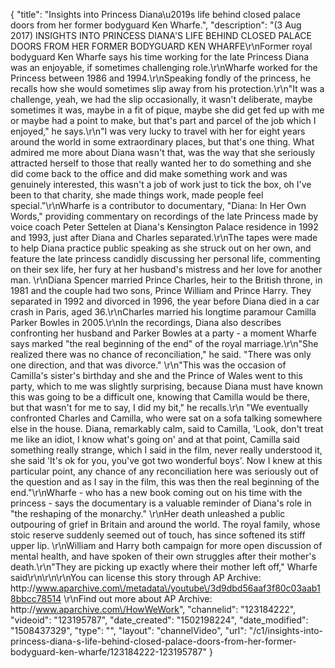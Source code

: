 {
    "title": "Insights into Princess Diana\u2019s life behind closed palace doors from her former bodyguard Ken Wharfe.",
    "description": "(3 Aug 2017) INSIGHTS INTO PRINCESS DIANA'S LIFE BEHIND CLOSED PALACE DOORS FROM HER FORMER BODYGUARD KEN WHARFE\r\nFormer royal bodyguard Ken Wharfe says his time working for the late Princess Diana was an enjoyable, if sometimes challenging role.\r\nWharfe worked for the Princess between 1986 and 1994.\r\nSpeaking fondly of the princess, he recalls how she would sometimes slip away from his protection.\r\n\"It was a challenge, yeah, we had the slip occasionally, it wasn't deliberate, maybe sometimes it was, maybe in a fit of pique, maybe she did get fed up with me or maybe had a point to make, but that's part and parcel of the job which I enjoyed,\" he says.\r\n\"I was very lucky to travel with her for eight years around the world in some extraordinary places, but that's one thing. What admired me more about Diana wasn't that, was the way that she seriously attracted herself to those that really wanted her to do something and she did come back to the office and did make something work and was genuinely interested, this wasn't a job of work just to tick the box, oh I've been to that charity, she made things work, made people feel special.\"\r\nWharfe is a contributor to documentary, \"Diana: In Her Own Words,\" providing commentary on recordings of the late Princess made by voice coach Peter Settelen at Diana's Kensington Palace residence in 1992 and 1993, just after Diana and Charles separated.\r\nThe tapes were made to help Diana practice public speaking as she struck out on her own, and feature the late princess candidly discussing her personal life, commenting on their sex life, her fury at her husband's mistress and her love for another man.  \r\nDiana Spencer married Prince Charles, heir to the British throne, in 1981 and the couple had two sons, Prince William and Prince Harry. They separated in 1992 and divorced in 1996, the year before Diana died in a car crash in Paris, aged 36.\r\nCharles married his longtime paramour Camilla Parker Bowles in 2005.\r\nIn the recordings, Diana also describes confronting her husband and Parker Bowles at a party - a moment Wharfe says marked \"the real beginning of the end\" of the royal marriage.\r\n\"She realized there was no chance of reconciliation,\" he said. \"There was only one direction, and that was divorce.\" \r\n\"This was the occasion of Camilla's sister's birthday and she and the Prince of Wales went to this party, which to me was slightly surprising, because Diana must have known this was going to be a difficult one, knowing that Camilla would be there, but that wasn't for me to say, I did my bit,\" he recalls.\r\n \"We eventually confronted Charles and Camilla, who were sat on a sofa talking somewhere else in the house. Diana, remarkably calm, said to Camilla, 'Look, don't treat me like an idiot, I know what's going on' and at that point, Camilla said something really strange, which I said in the film, never really understood it, she said 'It's ok for you, you've got two wonderful boys'. Now I knew at this particular point, any chance of any reconciliation here was seriously out of the question and as I say in the film, this was then the real beginning of the end.\"\r\nWharfe - who has a new book coming out on his time with the princess - says the documentary is a valuable reminder of Diana's role in \"the reshaping of the monarchy.\" \r\nHer death unleashed a public outpouring of grief in Britain and around the world. The royal family, whose stoic reserve suddenly seemed out of touch, has since softened its stiff upper lip. \r\nWilliam and Harry both campaign for more open discussion of mental health, and have spoken of their own struggles after their mother's death.\r\n\"They are picking up exactly where their mother left off,\" Wharfe said\r\n\r\n\r\nYou can license this story through AP Archive: http:\/\/www.aparchive.com\/metadata\/youtube\/3d9dbd56aaf3f80c03aab18bbcc78514 \r\nFind out more about AP Archive: http:\/\/www.aparchive.com\/HowWeWork",
    "channelid": "123184222",
    "videoid": "123195787",
    "date_created": "1502198224",
    "date_modified": "1508437329",
    "type": "",
    "layout": "channelVideo",
    "url": "\/c1\/insights-into-princess-diana-s-life-behind-closed-palace-doors-from-her-former-bodyguard-ken-wharfe\/123184222-123195787"
}